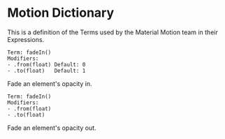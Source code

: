 # Motion Dictionary

This is a definition of the Terms used by the Material Motion team in their Expressions.

    Term: fadeIn()
    Modifiers:
    - .from(float) Default: 0
    - .to(float)   Default: 1

Fade an element's opacity in.

    Term: fadeIn()
    Modifiers:
    - .from(float)
    - .to(float)

Fade an element's opacity out.
